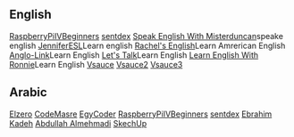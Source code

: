 ## English
[RaspberryPiIVBeginners](https://www.youtube.com/user/RaspberryPiBeginners)
[sentdex](https://www.youtube.com/user/sentdex)
[Speak English With Misterduncan](https://www.youtube.com/user/duncaninchina)speake english
[JenniferESL](https://www.youtube.com/user/JenniferESL)Learn english
[Rachel's English](https://www.youtube.com/user/rachelsenglish)Learn Amrerican English
[Anglo-Link](https://www.youtube.com/user/MinooAngloLink)Learn English
[Let's Talk](https://www.youtube.com/user/learnexmumbai)Learn English
[Learn English With Ronnie](https://www.youtube.com/user/EnglishLessons4U)Learn English
[Vsauce](https://www.youtube.com/user/Vsauce)
[Vsauce2](https://www.youtube.com/user/Vsauce2)
[Vsauce3](https://www.youtube.com/user/Vsauce3)
## Arabic
[Elzero](https://www.youtube.com/user/OsamaElzero)
[CodeMasre](http://www.codemasry.com)
[EgyCoder](https://www.youtube.com/channel/UCmrvsMQhv5G7pWSDnLRwoJg)
[RaspberryPiIVBeginners](https://www.youtube.com/user/RaspberryPiBeginners)
[sentdex](https://www.youtube.com/user/sentdex)
[Ebrahim Kadeh](https://www.youtube.com/user/ibrahimqdeah)
[Abdullah Almehmadi](https://www.youtube.com/user/abdullaheidtv)
[SkechUp](https://www.youtube.com/user/idt4media)
